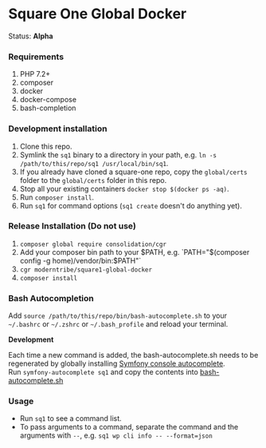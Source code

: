 # Square One Global Docker

Status: **Alpha**

### Requirements

1. PHP 7.2+
1. composer
1. docker
1. docker-compose
1. bash-completion

### Development installation

1. Clone this repo.
1. Symlink the `sq1` binary to a directory in your path, e.g. `ln -s /path/to/this/repo/sq1 /usr/local/bin/sq1`.
1. If you already have cloned a square-one repo, copy the `global/certs` folder to the `global/certs` folder in this repo.
1. Stop all your existing containers `docker stop $(docker ps -aq)`.
1. Run `composer install`.
1. Run `sq1` for command options (`sq1 create` doesn't do anything yet).

### Release Installation (Do not use)

1. `composer global require consolidation/cgr`
1. Add your composer bin path to your $PATH, e.g. `PATH="$(composer config -g home)/vendor/bin:$PATH"`
1. `cgr moderntribe/square1-global-docker`
1. `composer install`

### Bash Autocompletion

Add `source /path/to/this/repo/bin/bash-autocomplete.sh` to your `~/.bashrc` or `~/.zshrc` or `~/.bash_profile` and reload your terminal.

**Development**

Each time a new command is added, the bash-autocomplete.sh needs to be regenerated by globally installing [Symfony console autocomplete](https://github.com/bamarni/symfony-console-autocomplete).  
Run `symfony-autocomplete sq1` and copy the contents into [bash-autocomplete.sh](bin/bash-autocomplete.sh)

### Usage
- Run `sq1` to see a command list.
- To pass arguments to a command, separate the command and the arguments with `--`, e.g. `sq1 wp cli info -- --format=json`

